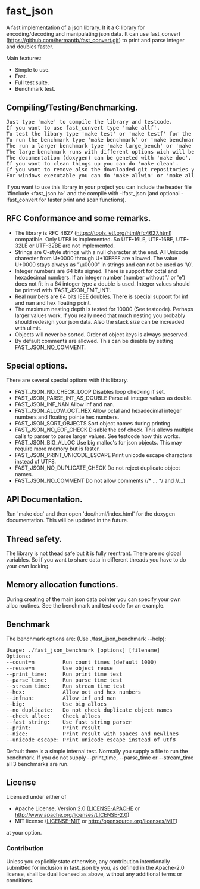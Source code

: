 fast\_json
==========

A fast implementation of a json library. It it a C library for encoding/decoding and manipulating json data. It can use fast\_convert (https://github.com/hermantb/fast_convert.git) to print and parse integer and doubles faster.

Main features:

 * Simple to use.
 * Fast.
 * Full test suite.
 * Benchmark test.

## Compiling/Testing/Benchmarking.

<pre>
Just type 'make' to compile the library and testcode.
If you want to use fast_convert type 'make allf'.
To test the libary type 'make test' or 'make testf' for the faster version.
To run the benchmark type 'make benchmark' or 'make benchmarkf' for the faster version.
The run a larger benchmark type 'make large_bench' or 'make large_benchf' for the faster version.
The large benchmark runs with different options wich will be explained later.
The documentation (doxygen) can be geneted with 'make doc'.
If you want to clean things up you can do 'make clean'.
If you want to remove also the downloaded git repositories you can do 'make realclean'.
For windows executable you can do 'make allwin' or 'make allwinf'.
</pre>

If you want to use this library in your project you can include the header file '\#include \<fast\_json.h\>' and the compile with -lfast\_json (and optional -lfast\_convert for faster print and scan functions).

## RFC Conformance and some remarks.

 * The library is RFC 4627 (https://tools.ietf.org/html/rfc4627.html) compatible. Only UTF8 is implemented. So UTF-16LE, UTF-16BE, UTF-32LE or UTF-32BE are not implemented.
 * Strings are C-style strings with a null character at the end. All Unicode charecter from U+0000 through U+10FFFF are allowed. The value U+0000 stays always as "\u0000" in strings and can not be used as '\0'.
 * Integer numbers are 64 bits signed. There is support for octal and hexadecimal numbers. If an integer number (number without '.' or 'e') does not fit in a 64 integer type a double is used. Integer values should be printed with 'FAST\_JSON\_FMT\_INT'.
 * Real numbers are 64 bits IEEE doubles. There is special support for inf and nan and hex floating point.
 * The maximum nesting depth is tested for 10000 (See testcode). Perhaps larger values work. If you really need that much nesting you probably should redesign your json data. Also the stack size can be increaded with ulimit.
 * Objects will never be sorted. Order of object keys is always preserved.
 * By default comments are allowed. This can be disable by setting FAST_JSON_NO_COMMENT.

## Special options.

There are several special options with this library.

 * FAST_JSON_NO_CHECK_LOOP		Disables loop checking if set.
 * FAST_JSON_PARSE_INT_AS_DOUBLE	Parse all integer values as double.
 * FAST_JSON_INF_NAN			Allow inf and nan.
 * FAST_JSON_ALLOW_OCT_HEX		Allow octal and hexadecimal integer numbers and floating pointe hex numbers.
 * FAST_JSON_SORT_OBJECTS		Sort object names during printing.
 * FAST_JSON_NO_EOF_CHECK		Disable the eof check. This allows multiple calls to parser to parse larger values. See testcode how this works.
 * FAST_JSON_BIG_ALLOC			Use big malloc's for json objects. This may require more memory but is faster.
 * FAST_JSON_PRINT_UNICODE_ESCAPE	Print unicode escape characters instead of UTF8.
 * FAST_JSON_NO_DUPLICATE_CHECK		Do not reject duplicate object names.
 * FAST_JSON_NO_COMMENT			Do not allow comments (/* ... */ and //...)

## API Documentation.

Run 'make doc' and then open 'doc/html/index.html' for the doxygen documentation. This will be updated in the future.

## Thread safety.

The library is not thead safe but it is fully reentrant. There are no global variables.
So if you want to share data in different threads you have to do your own locking.

## Memory allocation functions.

During creating of the main json data pointer you can specify your own alloc routines. See the benchmark and test code for an example.

## Benchmark

The benchmark options are: (Use ./fast_json_benchmark --help):

<pre>
Usage: ./fast_json_benchmark [options] [filename]
Options:
--count=n         Run count times (default 1000)
--reuse=n         Use object reuse
--print_time:     Run print time test
--parse_time:     Run parse time test
--stream_time:    Run stream time test
--hex:            Allow oct and hex numbers
--infnan:         Allow inf and nan
--big:            Use big allocs
--no_duplicate:   Do not check duplicate object names
--check_alloc:    Check allocs
--fast_string:    Use fast string parser
--print:          Print result
--nice:           Print result with spaces and newlines
--unicode_escape: Print unicode escape instead of utf8
</pre>

Default there is a simple internal test. Normally you supply a file to run the benchmark. If you do not supply --print_time, --parse_time or --stream_time all 3 benchmarks are run.

## License

Licensed under either of

 * Apache License, Version 2.0 ([LICENSE-APACHE](LICENSE-APACHE) or http://www.apache.org/licenses/LICENSE-2.0)
 * MIT license ([LICENSE-MIT](LICENSE-MIT) or http://opensource.org/licenses/MIT)

at your option.

### Contribution

Unless you explicitly state otherwise, any contribution intentionally submitted
for inclusion in fast\_json by you, as defined in the Apache-2.0 license, shall be
dual licensed as above, without any additional terms or conditions.
